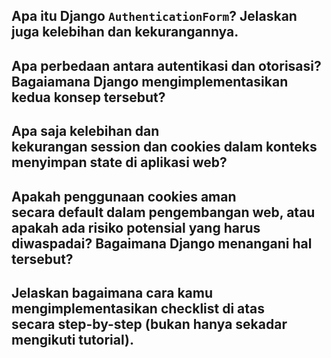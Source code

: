 ## Apa itu Django `AuthenticationForm`? Jelaskan juga kelebihan dan kekurangannya.

## Apa perbedaan antara autentikasi dan otorisasi? Bagaiamana Django mengimplementasikan kedua konsep tersebut?

## Apa saja kelebihan dan kekurangan session dan cookies dalam konteks menyimpan state di aplikasi web?

## Apakah penggunaan cookies aman secara default dalam pengembangan web, atau apakah ada risiko potensial yang harus diwaspadai? Bagaimana Django menangani hal tersebut?

## Jelaskan bagaimana cara kamu mengimplementasikan checklist di atas secara step-by-step (bukan hanya sekadar mengikuti tutorial).